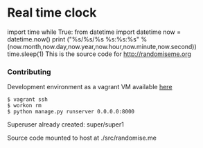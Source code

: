# Real time clock
import time
while True:
    from datetime import datetime
    now = datetime.now()
    print ("%s/%s/%s %s:%s:%s" % (now.month,now.day,now.year,now.hour,now.minute,now.second))
    time.sleep(1)
This is the source code for http://randomiseme.org

### Contributing

Development environment as a vagrant VM available [here](https://github.com/openhealthcare/developer)

    $ vagrant ssh
    $ workon rm
    $ python manage.py runserver 0.0.0.0:8000

Superuser already created: super/super1

Source code mounted to host at ./src/randomise.me
